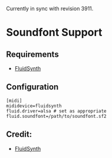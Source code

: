 Currently in sync with revision 3911.

# Soundfont Support

## Requirements

* [FluidSynth](http://www.fluidsynth.org/)

## Configuration

	[midi]
	mididevice=fluidsynth
	fluid.driver=alsa # set as appropriate
	fluid.soundfont=/path/to/soundfont.sf2

## Credit:

* [FluidSynth](http://www.vogons.org/viewtopic.php?f=32&t=27831&start=20#p385413)
